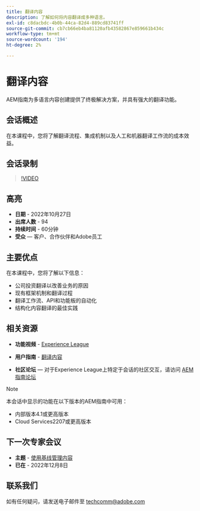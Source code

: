 ```yaml
---
title: 翻译内容
description: 了解如何将内容翻译成多种语言。
exl-id: c8dacbdc-4b0b-44ca-82d4-889cd83741ff
source-git-commit: cb7cb66eb4ba81120afb43582867e859661b434c
workflow-type: tm+mt
source-wordcount: '194'
ht-degree: 2%

---
```


# 翻译内容

AEM指南为多语言内容创建提供了终极解决方案，并具有强大的翻译功能。

## 会话概述

在本课程中，您将了解翻译流程、集成机制以及人工和机器翻译工作流的成本效益。

## 会话录制

>[!VIDEO](https://video.tv.adobe.com/v/3414140/translation-aem-guides?quality=12&learn=on)

## 高亮

- **日期** - 2022年10月27日
- **出席人数** - 94
- **持续时间** - 60分钟
- **受众**  — 客户、合作伙伴和Adobe员工

## 主要优点

在本课程中，您将了解以下信息：
- 公司投资翻译以改善业务的原因
- 现有框架机制和翻译过程
- 翻译工作流、API和功能板的自动化
- 结构化内容翻译的最佳实践

## 相关资源

- **功能视频** -  [Experience League](https://experienceleague.adobe.com/docs/experience-manager-guides-learn/videos/advanced-user-guide/overview.html?lang=en)

- **用户指南** - [翻译内容](https://help.adobe.com/en_US/xml-documentation-for-adobe-experience-manager/index.html#t=DXML-master-map%2Ftranslation.html)

- **社区论坛**  — 对于Experience League上特定于会话的社区交互，请访问 [AEM指南论坛](https://experienceleaguecommunities.adobe.com/t5/experience-manager-guides/bd-p/xml-documentation-discussions)

>[!NOTE]
>
> 本会话中显示的功能在以下版本的AEM指南中可用：
> - 内部版本4.1或更高版本
> - Cloud Services2207或更高版本


## 下一次专家会议

- **主题** - [使用基线管理内容](baselines-dec22.md)
- **已在** - 2022年12月8日

## 联系我们

如有任何疑问，请发送电子邮件至 <techcomm@adobe.com>
